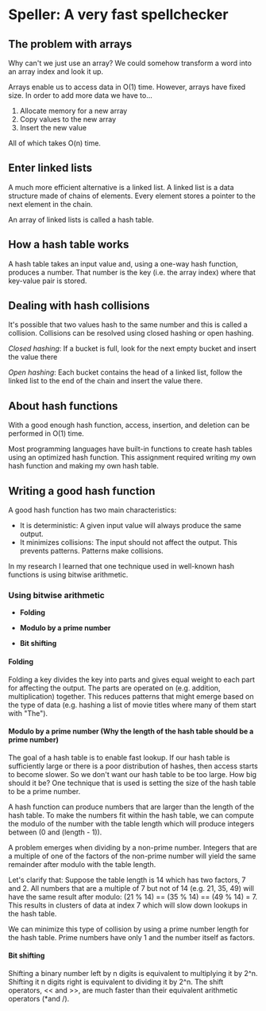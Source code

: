# Speller: A very fast spellchecker

## The problem with arrays
Why can't we just use an array? We could somehow transform a word into an array index and look it up.

Arrays enable us to access data in O(1) time. However, arrays have fixed size. In order to add more data we have to...
1. Allocate memory for a new array
2. Copy values to the new array
3. Insert the new value
   
All of which takes O(n) time.

## Enter linked lists
A much more efficient alternative is a linked list. A linked list is a data structure made of chains of elements. Every element stores a pointer to the next element in the chain.

An array of linked lists is called a hash table.

## How a hash table works

A hash table takes an input value and, using a one-way hash function, produces a number. That number is the key (i.e. the array index) where that key-value pair is stored. 

## Dealing with hash collisions
It's possible that two values hash to the same number and this is called a collision. Collisions can be resolved using closed hashing or open hashing.

*Closed hashing*: If a bucket is full, look for the next empty bucket and insert the value there

*Open hashing*: Each bucket contains the head of a linked list, follow the linked list to the end of the chain and insert the value there.

## About hash functions

With a good enough hash function, access, insertion, and deletion can be performed in O(1) time.

Most programming languages have built-in functions to create hash tables using an optimized hash function. This assignment required writing my own hash function and making my own hash table.

## Writing a good hash function
A good hash function has two main characteristics:

* It is deterministic: A given input value will always produce the same output.
* It minimizes collisions: The input should not affect the output. This prevents patterns. Patterns make collisions.

In my research I learned that one technique used in well-known hash functions is using bitwise arithmetic.

### Using bitwise arithmetic
* **Folding** 

* **Modulo by a prime number** 

* **Bit shifting**

#### Folding
Folding a key divides the key into parts and gives equal weight to each part for affecting the output. The parts are operated on (e.g. addition, multiplication) together. This reduces patterns that might emerge based on the type of data (e.g. hashing a list of movie titles where many of them start with "The").

#### Modulo by a prime number (Why the length of the hash table should be a prime number)

The goal of a hash table is to enable fast lookup. If our hash table is sufficiently large or there is a poor distribution of hashes, then access starts to become slower. So we don't want our hash table to be too large. How big should it be? One technique that is used is setting the size of the hash table to be a prime number.

A hash function can produce numbers that are larger than the length of the hash table. To make the numbers fit within the hash table, we can compute the modulo of the number with the table length which will produce integers between (0 and (length - 1)).

A problem emerges when dividing by a non-prime number. Integers that are a multiple of one of the factors of the non-prime number will yield the same remainder after modulo with the table length.

Let's clarify that: Suppose the table length is 14 which has two factors, 7 and 2. All numbers that are a multiple of 7 but not of 14 (e.g. 21, 35, 49) will have the same result after modulo: (21 % 14) == (35 % 14) == (49 % 14) = 7. This results in clusters of data at index 7 which will slow down lookups in the hash table.

We can minimize this type of collision by using a prime number length for the hash table. Prime numbers have only 1 and the number itself as factors.
#### Bit shifting

Shifting a binary number left by n digits is equivalent to multiplying it by 2^n. Shifting it n digits right is equivalent to dividing it by 2^n. The shift operators, << and >>, are much faster than their equivalent arithmetic operators (*and /).

